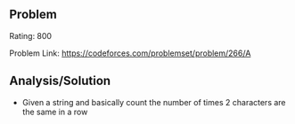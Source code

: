 ## Problem

Rating: 800

Problem Link: https://codeforces.com/problemset/problem/266/A

## Analysis/Solution

- Given a string and basically count the number of times 2 characters are the same in a row